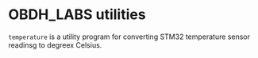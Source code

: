 # OBDH_LABS utilities

`temperature` is a utility program for converting STM32 temperature sensor readinsg to degreex Celsius.

